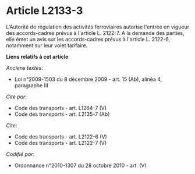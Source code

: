 # Article L2133-3

L'Autorité de régulation des activités ferroviaires autorise l'entrée en vigueur des accords-cadres prévus à l'article L.
2122-7. A la demande des parties, elle émet un avis sur les accords-cadres prévus à l'article L. 2122-6, notamment sur leur
volet tarifaire.

**Liens relatifs à cet article**

_Anciens textes_:

  - Loi n°2009-1503 du 8 décembre 2009 - art. 15 (Ab), alinéa 4, paragraphe III

_Cité par_:

  - Code des transports - art. L1264-7 (V)
  - Code des transports - art. L2135-7 (Ab)

_Cite_:

  - Code des transports - art. L2122-6 (V)
  - Code des transports - art. L2122-7 (V)

_Codifié par_:

  - Ordonnance n°2010-1307 du 28 octobre 2010 - art. (V)
